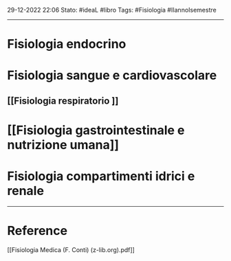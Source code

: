 29-12-2022 22:06
Stato: #ideaL  #libro 
Tags: #Fisiologia #IIannoIsemestre

---
# Fisiologia endocrino


# Fisiologia sangue e cardiovascolare


## [[Fisiologia respiratorio ]]


# [[Fisiologia gastrointestinale e nutrizione umana]]
# Fisiologia compartimenti idrici e renale







---
# Reference
[[Fisiologia Medica (F. Conti) (z-lib.org).pdf]]